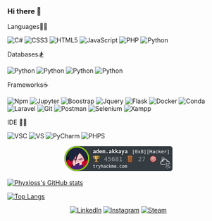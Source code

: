 ### Hi there 👋 

  Languages:surfing_man:
    
  ![C#](https://img.shields.io/badge/c%23-%23239120.svg?style=for-the-badge&logo=c-sharp&logoColor=white)
  ![CSS3](https://img.shields.io/badge/css3-%231572B6.svg?style=for-the-badge&logo=css3&logoColor=white)
  ![HTML5](https://img.shields.io/badge/html5-%23E34F26.svg?style=for-the-badge&logo=html5&logoColor=white)
  ![JavaScript](https://img.shields.io/badge/javascript-%23323330.svg?style=for-the-badge&logo=javascript&logoColor=%23F7DF1E)
  ![PHP](https://img.shields.io/badge/php-%23777BB4.svg?style=for-the-badge&logo=php&logoColor=white)
  ![Python](https://img.shields.io/badge/python-3670A0?style=for-the-badge&logo=python&logoColor=ffdd54)
  
  Databases:snowboarder:
  
   ![Python](https://img.shields.io/badge/MongoDB-4EA94B?style=for-the-badge&logo=mongodb&logoColor=white)
   ![Python](https://img.shields.io/badge/MySQL-00000F?style=for-the-badge&logo=mysql&logoColor=white)
   ![Python](https://img.shields.io/badge/Microsoft%20SQL%20Sever-CC2927?style=for-the-badge&logo=microsoft%20sql%20server&logoColor=white)
   ![Python](https://img.shields.io/badge/Elastic_Search-005571?style=for-the-badge&logo=elasticsearch&logoColor=white)

  Frameworks:coffee:	
  
   ![Npm](https://img.shields.io/badge/npm-CB3837?style=for-the-badge&logo=npm&logoColor=white)
   ![Jupyter](https://img.shields.io/badge/Jupyter-F37626.svg?&style=for-the-badge&logo=Jupyter&logoColor=white)
   ![Boostrap](https://img.shields.io/badge/Bootstrap-563D7C?style=for-the-badge&logo=bootstrap&logoColor=white)
   ![Jquery](https://img.shields.io/badge/jQuery-0769AD?style=for-the-badge&logo=jquery&logoColor=white)
   ![Flask](https://img.shields.io/badge/Flask-000000?style=for-the-badge&logo=flask&logoColor=white)
   ![Docker](https://img.shields.io/badge/Docker-2CA5E0?style=for-the-badge&logo=docker&logoColor=white)
   ![Conda](https://img.shields.io/badge/conda-342B029.svg?&style=for-the-badge&logo=anaconda&logoColor=white)
   ![Laravel](https://img.shields.io/badge/Laravel-FF2D20?style=for-the-badge&logo=laravel&logoColor=white)
   ![Git](https://img.shields.io/badge/Git-F05032?style=for-the-badge&logo=git&logoColor=white)
   ![Postman](https://img.shields.io/badge/Postman-FF6C37?style=for-the-badge&logo=Postman&logoColor=white)
   ![Selenium](https://img.shields.io/badge/Selenium-43B02A?style=for-the-badge&logo=Selenium&logoColor=white)
   ![Xampp](https://img.shields.io/badge/Xampp-F37623?style=for-the-badge&logo=xampp&logoColor=white)



  IDE 👩‍💻 
  
   ![VSC](https://img.shields.io/badge/Visual_Studio_Code-0078D4?style=for-the-badge&logo=visual%20studio%20code&logoColor=white)
   ![VS](https://img.shields.io/badge/Visual_Studio-5C2D91?style=for-the-badge&logo=visual%20studio&logoColor=white)
   ![PyCharm](https://img.shields.io/badge/PyCharm-000000.svg?&style=for-the-badge&logo=PyCharm&logoColor=white)
   ![PHPS](http://img.shields.io/badge/-PHPStorm-181717?style=for-the-badge&logo=phpstorm&logoColor=white)
   

<p align="center">  
  <a href="https://tryhackme.com/p/adem.akkaya" target="_blank"><img src="/thm.png" alt="TryHackMe"></a>
</p>
  
  [![Phyxioss's GitHub stats](https://github-readme-stats.vercel.app/api?username=Phyxioss)](https://github.com/anuraghazra/github-readme-stats)
 
  [![Top Langs](https://github-readme-stats.vercel.app/api/top-langs/?username=Phyxioss)](https://github.com/anuraghazra/github-readme-stats)


<p align="center">
  <a href="https://www.linkedin.com/in/adem-ziya-akkaya-430399162" target="_blank"><img alt="LinkedIn" src="https://img.shields.io/badge/LinkedIn-0077B5?style=for-the-badge&logo=linkedin&logoColor=white"></a>
    <a href="https://www.instagram.com/lethielll/" target="_blank"><img alt="Instagram" src="https://img.shields.io/badge/Instagram-E4405F?style=for-the-badge&logo=instagram&logoColor=white"></a>
  <a href="https://steamcommunity.com/id/Phyxioss" target="_blank"><img alt="Steam" src="https://img.shields.io/badge/Steam-000000?style=for-the-badge&logo=steam&logoColor=white"></a>
</p>


<!--
**Phyxioss/Phyxioss** is a ✨ _special_ ✨ repository because its `README.md` (this file) appears on your GitHub profile.

Here are some ideas to get you started:

- 🔭 I’m currently working on ...
- 🌱 I’m currently learning ...
- 👯 I’m looking to collaborate on ...
- 🤔 I’m looking for help with ...
- 💬 Ask me about ...
- 📫 How to reach me: ...
- 😄 Pronouns: ...
- ⚡ Fun fact: ...
-->




